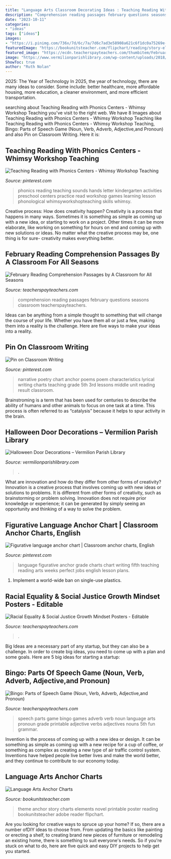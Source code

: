 ```yaml
---
title: "Language Arts Classroom Decorating Ideas : Teaching Reading With Phonics Centers"
description: "Comprehension reading passages february questions seasons classroom teacherspayteachers"
date: "2023-10-11"
categories:
- "ideas"
tags: ["ideas"]
images:
- "https://i.pinimg.com/736x/7d/6c/7a/7d6c7ad3e58908a621c6f1dc0a75269e--poetry-anchor-chart-narrative-poetry.jpg"
featuredImage: "https://bookunitsteacher.com/flipchart/reading/story-elements/theme2.png"
featured_image: "https://ecdn.teacherspayteachers.com/thumbitem/February-Reading-Passages-with-Reading-Comprehension-Questions-1636933-1614712704/original-1636933-4.jpg"
image: "https://www.vermilionparishlibrary.com/wp-content/uploads/2018/10/Door-4-1538x1024.jpg"
ShowToc: true
author: "Ruth Nolan"
---
```



2025: The Year of Technology
In 2025, the year of technology, there are many ideas to consider. Some include: better healthcare, more affordable housing, more education, a cleaner environment, and more efficient transportation.

	

		
searching about Teaching Reading with Phonics Centers - Whimsy Workshop Teaching you've visit to the right web. We have 8 Images about Teaching Reading with Phonics Centers - Whimsy Workshop Teaching like Teaching Reading with Phonics Centers - Whimsy Workshop Teaching, Bingo: Parts of Speech Game (Noun, Verb, Adverb, Adjective,and Pronoun) and also Pin on Classroom Writing. Here it is:
		
    
## Teaching Reading With Phonics Centers - Whimsy Workshop Teaching

<img loading=lazy src="https://i.pinimg.com/736x/a8/3a/da/a83adaaf84164bf2efff43d4f34fea80.jpg" onerror="this.onerror=null;this.src='https://tse3.mm.bing.net/th?id=OIP.6fX-_3IpN1N4xO117POQiAHaNT&amp;pid=15.1';" alt="Teaching Reading with Phonics Centers - Whimsy Workshop Teaching">

_Source: pinterest.com_

>phonics reading teaching sounds hands letter kindergarten activities preschool centers practice read workshop games learning lesson phonological whimsyworkshopteaching skills whimsy. 

	

Creative process: How does creativity happen?
Creativity is a process that happens in many ways. Sometimes it is something as simple as coming up with a new idea, or starting to work on a project. Other times it can be more elaborate, like working on something for hours on end and coming up with new solutions or ideas. No matter what the creative process may be, one thing is for sure- creativity makes everything better.

    
## February Reading Comprehension Passages By A Classroom For All Seasons

<img loading=lazy src="https://ecdn.teacherspayteachers.com/thumbitem/February-Reading-Passages-with-Reading-Comprehension-Questions-1636933-1614712704/original-1636933-4.jpg" onerror="this.onerror=null;this.src='https://tse3.mm.bing.net/th?id=OIP.68FYvNwyDANJ5ZCwUy7RMAAAAA&amp;pid=15.1';" alt="February Reading Comprehension Passages by A Classroom for All Seasons">

_Source: teacherspayteachers.com_

>comprehension reading passages february questions seasons classroom teacherspayteachers. 

	

Ideas can be anything from a simple thought to something that will change the course of your life. Whether you have them all or just a few, making them into a reality is the challenge. Here are five ways to make your ideas into a reality.

    
## Pin On Classroom Writing

<img loading=lazy src="https://i.pinimg.com/736x/7d/6c/7a/7d6c7ad3e58908a621c6f1dc0a75269e--poetry-anchor-chart-narrative-poetry.jpg" onerror="this.onerror=null;this.src='https://tse1.mm.bing.net/th?id=OIP.hhM1bZeeY2S1fWGD0AoJ1wHaJ3&amp;pid=15.1';" alt="Pin on Classroom Writing">

_Source: pinterest.com_

>narrative poetry chart anchor poems poem characteristics lyrical writing charts teaching grade 5th 3rd lessons middle unit reading result classroom. 

	

Brainstroming is a term that has been used for centuries to describe the ability of humans and other animals to focus on one task at a time. This process is often referred to as “catalysis” because it helps to spur activity in the brain.

    
## Halloween Door Decorations – Vermilion Parish Library

<img loading=lazy src="https://www.vermilionparishlibrary.com/wp-content/uploads/2018/10/Door-4-1538x1024.jpg" onerror="this.onerror=null;this.src='https://tse1.mm.bing.net/th?id=OIP.sfgjPwx2YxT7AufKzXNUpwHaE7&amp;pid=15.1';" alt="Halloween Door Decorations – Vermilion Parish Library">

_Source: vermilionparishlibrary.com_

>. 

	

What are innovation and how do they differ from other forms of creativity?
Innovation is a creative process that involves coming up with new ideas or solutions to problems. It is different from other forms of creativity, such as brainstorming or problem solving. Innovation does not require prior knowledge or experience; it can be generated by simply seeing an opportunity and thinking of a way to solve the problem.

    
## Figurative Language Anchor Chart | Classroom Anchor Charts, English

<img loading=lazy src="https://i.pinimg.com/736x/29/99/2e/29992ed246241f769f99a645fedb68e1--school-jobs-figurative-language.jpg" onerror="this.onerror=null;this.src='https://tse4.mm.bing.net/th?id=OIP.d0fYnPXHQUrwjHi60LY_1wHaJ3&amp;pid=15.1';" alt="Figurative language anchor chart | Classroom anchor charts, English">

_Source: pinterest.com_

>language figurative anchor grade charts chart writing fifth teaching reading arts weeks perfect jobs english lesson plans. 

	

1. Implement a world-wide ban on single-use plastics.

    
## Racial Equality &amp; Social Justice Growth Mindset Posters - Editable

<img loading=lazy src="https://ecdn.teacherspayteachers.com/thumbitem/Editable-Racial-Equality-Social-Justice-Growth-Mindset-Posters-5665470-1610476701/original-5665470-1.jpg" onerror="this.onerror=null;this.src='https://tse2.mm.bing.net/th?id=OIP.ESt05656JyVHDul4QM8JXgAAAA&amp;pid=15.1';" alt="Racial Equality &amp; Social Justice Growth Mindset Posters - Editable">

_Source: teacherspayteachers.com_

>. 

	

Big Ideas are a necessary part of any startup, but they can also be a challenge. In order to create big ideas, you need to come up with a plan and some goals. Here are 5 big ideas for starting a startup: 

    
## Bingo: Parts Of Speech Game (Noun, Verb, Adverb, Adjective,and Pronoun)

<img loading=lazy src="https://ecdn.teacherspayteachers.com/thumbitem/Bingo-Parts-of-Speech-Game-Noun-Verb-Adverb-Adjectiveand-Pronoun-1284788-1438744014/original-1284788-1.jpg" onerror="this.onerror=null;this.src='https://tse3.mm.bing.net/th?id=OIP.6nVm4AojHs8_H8PAQUJk_AAAAA&amp;pid=15.1';" alt="Bingo: Parts of Speech Game (Noun, Verb, Adverb, Adjective,and Pronoun)">

_Source: teacherspayteachers.com_

>speech parts game bingo games adverb verb noun language arts pronoun grade printable adjective verbs adjectives nouns 5th fun grammar. 

	

Invention is the process of coming up with a new idea or design. It can be something as simple as coming up with a new recipe for a cup of coffee, or something as complex as creating a new type of air traffic control system. Inventions have helped people live better lives and make the world better, and they continue to contribute to our economy today.

    
## Language Arts Anchor Charts

<img loading=lazy src="https://bookunitsteacher.com/flipchart/reading/story-elements/theme2.png" onerror="this.onerror=null;this.src='https://tse2.mm.bing.net/th?id=OIP.BYhhP5V46Na432yIuAc6fQAAAA&amp;pid=15.1';" alt="Language Arts Anchor Charts">

_Source: bookunitsteacher.com_

>theme anchor story charts elements novel printable poster reading bookunitsteacher adobe reader flipchart. 

	

Are you looking for creative ways to spruce up your home? If so, there are a number ofDIY ideas to choose from. From updating the basics like painting or erecting a shelf, to creating brand new pieces of furniture or remodeling an existing home, there is something to suit everyone's needs. So if you're stuck on what to do, here are five quick and easy DIY projects to help get you started.

